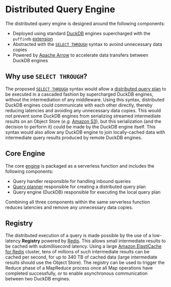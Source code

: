 # Distributed Query Engine
The distributed query engine is designed around the following components:
- Deployed using standard [DuckDB](https://duckdb.org/) engines supercharged with the `puffindb` [extension](https://duckdb.org/docs/extensions/overview)
- Abstracted with the [`SELECT THROUGH`](../EDDI.md#implementation) syntax to avoind unnecessary data copies
- Powered by [Apache Arrow](https://arrow.apache.org/) to accelerate data transfers between DuckDB engines

## Why use `SELECT THROUGH`?
The proposed [`SELECT THROUGH`](../EDDI.md#implementation) syntax would allow a [distributed query plan](Query%20Planner.md) to be executed in a cascaded fashion by supercharged DuckDB engines, without the intermediation of any middleware. Using this syntax, distributed DuckDB engines could communicate with each other directly, thereby reducing latencies and avoiding any unnecessary data copies. This would not prevent some DuckDB engines from serializing streamed intermediate results on an Object Store (*e.g.* [Amazon S3](https://aws.amazon.com/s3/)), but this serialization (and the decision to perform it) could be made by the DuckDB engine itself. This syntax would also allow any DuckDB engine to join locally-cached data with intermediate query results produced by remote DuckDB engines.

## Core Engine
The core [engine](../functions/engine/README.md) is packaged as a serverless function and includes the following components:
- Query handler responsible for handling inbound queries
- [Query planner](Query%20Planner.md) responsible for creating a distributed query plan
- Query engine (DuckDB) responsible for executing the local query plan

Combining all three components within the same serverless function reduces latencies and remove any unnecessary data copies.

## Registry
The distributed execution of a query is made possible by the use of a low-latency **Registry** powered by [Redis](https://redis.io/). This allows small intermediate results to be cached with submillisecond latency. Using a large [Amazon ElastiCache for Redis](https://aws.amazon.com/elasticache/redis/) cluster, tens of millions of such intermediate results can be cached per second, for up to 340 TB of cached data (large intermediate results should use the Object Store). The registry can be used to trigger the Reduce phase of a MapReduce process once all Map operations have completed successfully, or to enable asynchronous communication between two DuckDB engines.
